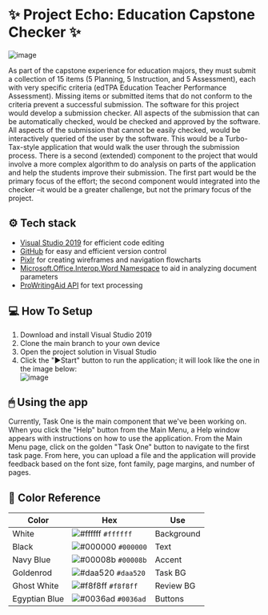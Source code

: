 # ✨ Project Echo: Education Capstone Checker ✨

![image](https://user-images.githubusercontent.com/88569965/136859411-8316f0c4-073a-44d8-9602-b0abafc4654b.png)

As part of the capstone experience for education majors, they must submit a collection of 15 items (5 Planning, 5 Instruction, and 5 Assessment), each with very specific criteria (edTPA Education Teacher Performance Assessment). Missing items or submitted items that do not conform to the criteria prevent a successful submission. The software for this project would develop a submission checker. All aspects of the submission that can be automatically checked, would be checked and approved by the software. All aspects of the submission that cannot be easily checked, would be interactively queried of the user by the software. This would be a Turbo-Tax-style application that would walk the user through the submission process. There is a second (extended) component to the project that would involve a more complex algorithm to do analysis on parts of the application and help the students improve their submission. The first part would be the primary focus of the effort; the second component would integrated into the checker –it would be a greater challenge, but not the primary focus of the project.

## ⚙️ Tech stack
- [Visual Studio 2019](https://visualstudio.microsoft.com/vs/) for efficient code editing
- [GitHub](https://github.com/) for easy and efficient version control
- [Pixlr](https://fontawesome.com/) for creating wireframes and navigation flowcharts
- [Microsoft.Office.Interop.Word Namespace](https://docs.microsoft.com/en-us/dotnet/api/microsoft.office.interop.word?view=word-pia) to aid in analyzing document parameters
- [ProWritingAid API](https://prowritingaid.com/en/API/Documentation) for text processing

## 💻 How To Setup
1. Download and install Visual Studio 2019
2. Clone the main branch to your own device
3. Open the project solution in Visual Studio
4. Click the "▶Start" button to run the application; it will look like the one in the image below: <br>
![image](https://user-images.githubusercontent.com/88569965/136861151-40a7c7be-d99d-45c3-b74b-df59a6e1c8b9.png)

## 🖱 Using the app
Currently, Task One is the main component that we've been working on. When you click the "Help" button from the Main Menu, a Help window appears with instructions on how to use the application. From the Main Menu page, click on the golden "Task One" button to navigate to the first task page. From here, you can upload a file and the application will provide feedback based on the font size, font family, page margins, and number of pages. 

## 🎨 Color Reference
| Color          | Hex                                                                | Use
| -------------- | ------------------------------------------------------------------ | ------------------- |
| White          | ![#ffffff](https://via.placeholder.com/10/ffffff?text=+) `#ffffff` | Background          |
| Black          | ![#000000](https://via.placeholder.com/10/000000?text=+) `#000000` | Text                |
| Navy Blue      | ![#00008b](https://via.placeholder.com/10/00008b?text=+) `#00008b` | Accent              |
| Goldenrod      | ![#daa520](https://via.placeholder.com/10/daa520?text=+) `#daa520` | Task BG             |
| Ghost White    | ![#f8f8ff](https://via.placeholder.com/10/f8f8ff?text=+) `#f8f8ff` | Review BG           |
| Egyptian Blue  | ![#0036ad](https://via.placeholder.com/10/0036ad?text=+) `#0036ad` | Buttons             |
